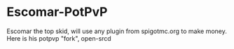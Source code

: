 # Escomar-PotPvP
Escomar the top skid, will use any plugin from spigotmc.org to make money. Here is his potpvp "fork", open-srcd
